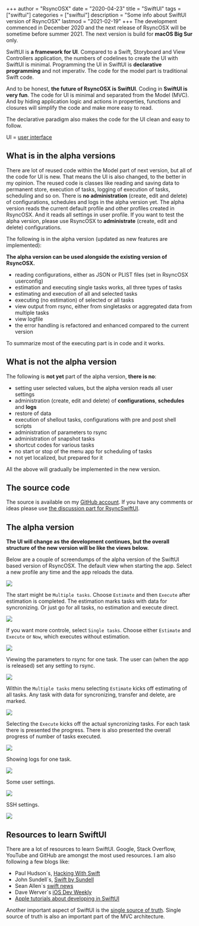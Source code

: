 +++
author = "RsyncOSX"
date = "2020-04-23"
title =  "SwiftUI"
tags = ["swiftui"]
categories = ["swiftui"]
description = "Some info about SwiftUI version of RsyncOSX"
lastmod = "2021-02-19"
+++
The development commenced in December 2020 and the next release of RsyncOSX will be sometime before summer 2021. The next version is build for **macOS Big Sur** only.

SwiftUI is **a framework for UI**. Compared to a Swift, Storyboard and View Controllers application, the numbers of codelines to create the UI with SwiftUI is minimal. Programming the UI in SwiftUI is **declarative programming** and not imperativ. The code for the model part is traditional Swift code.

And to be honest, **the future of RsyncOSX is SwiftUI**. Coding in **SwiftUI is very fun**. The code for UI is minimal and separated from the Model (MVC). And by hiding application logic and actions in properties, functions and closures will simplify the code and make more easy to read.

The declarative paradigm also makes the code for the UI clean and easy to follow.

UI = [user interface](https://en.wikipedia.org/wiki/User_interface)

## What is in the alpha versions

There are lot of reused code within the Model part of next version, but all of the code for UI is new. That means the UI is also changed, to the better in my opinion. The reused code is classes like reading and saving data to permanent store, execution of tasks, logging of execution of tasks, scheduling and so on. There is **no administration** (create, edit and delete) of configurations, schedules and logs in the alpha version yet. The alpha version reads the current default profile and other profiles created in RsyncOSX. And it reads all settings in user profile. If you want to test the alpha version, please use RsyncOSX to **administrate** (create, edit and delete) configurations.

The following is in the alpha version (updated as new features are implemented):

**The alpha version can be used alongside the existing version of RsyncOSX.**

- reading configurations, either as JSON or PLIST files (set in RsyncOSX userconfig)
- estimation and executing single tasks works, all three types of tasks
- estimating and execution of all and selected tasks
- executing (no estimation) of selected or all tasks
- view output from rsync, either from singletasks or aggregated data from multiple tasks
- view logfile
- the error handling is refactored and enhanced compared to the current version

To summarize most of the executing part is in code and it works.

## What is not the alpha version

The following is **not yet** part of the alpha version, **there is no**:

- setting user selected values, but the alpha version reads all user settings
- administration (create, edit and delete) of **configurations**, **schedules** and **logs**
- restore of data
- execution of shellout tasks, configurations with pre and post shell scripts
- administration of parameters to rsync
- administration of snapshot tasks
- shortcut codes for various tasks
- no start or stop of the menu app for scheduling of tasks
- not yet localized, but prepared for it

All the above will gradually be implemented in the new version.

## The source code

The source is available on my [GitHub account](https://github.com/rsyncOSX/RsyncSwiftUI). If you have any comments or ideas please use [the discussion part for RsyncSwiftUI](https://github.com/rsyncOSX/RsyncSwiftUI/discussions).

## The alpha version

**The UI will change as the development continues, but the overall structure of the new version will be like the views below.**

Below are a couple of screendumps of the alpha version of the SwiftUI based version of RsyncOSX. The default view when starting the app. Select a new profile any time and the app reloads the data.

![](/images/RsyncOSX/master/swiftui/1.png)

The start might be `Multiple tasks`. Choose `Estimate` and then `Execute` after estimation is completed. The estimation marks tasks with data for syncronizing. Or just go for all tasks, no estimation and execute direct.

![](/images/RsyncOSX/master/swiftui/2.png)

If you want more controle, select `Single tasks`. Choose either `Estimate` and `Execute` or `Now`, which executes without estimation.

![](/images/RsyncOSX/master/swiftui/3.png)

Viewing the parameters to rsync for one task. The user can (when the app is released) set any setting to rsync.

![](/images/RsyncOSX/master/swiftui/4.png)

Within the `Multiple tasks` menu selecting `Estimate` kicks off estimating of all tasks. Any task with data for syncronizing, transfer and delete, are marked.

![](/images/RsyncOSX/master/swiftui/estimating.png)

Selecting the `Execute` kicks off the actual syncronizing tasks. For each task there is presented the progress. There is also presented the overall progress of number of tasks executed.

![](/images/RsyncOSX/master/swiftui/execute.png)

Showing logs for one task.

![](/images/RsyncOSX/master/swiftui/logs.png)

Some user settings.

![](/images/RsyncOSX/master/swiftui/settings.png)

SSH settings.

![](/images/RsyncOSX/master/swiftui/ssh.png)

## Resources to learn SwiftUI

There are a lot of resources to learn SwiftUI. Google, Stack Overflow, YouTube and GitHub are amongst the most used resources. I am also following a few blogs like:

- Paul Hudson´s, [Hacking With Swift](https://www.hackingwithswift.com/)
- John Sundell´s, [Swift by Sundell](https://swiftbysundell.com/)
- Sean Allen´s [swift news](https://github.com/SAllen0400/swift-news)
- Dave Werver´s [iOS Dev Weekly](https://iosdevweekly.com/)
- [Apple tutorials about developing in SwiftUI](https://developer.apple.com/tutorials/app-dev-training)

Another important aspect of SwiftUI is the [single source of truth](https://developer.apple.com/documentation/swiftui/managing-user-interface-state). Single source of truth is also an important part of the MVC architecture.

